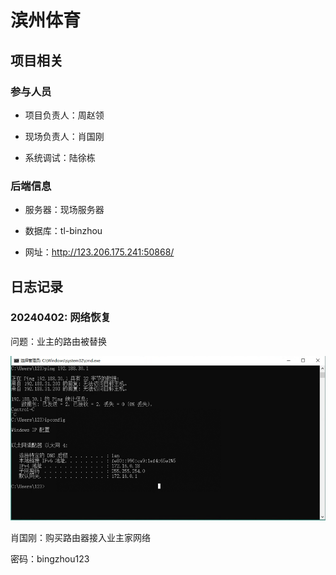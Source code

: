 # 滨州体育

## 项目相关

### 参与人员

- 项目负责人：周赵领

- 现场负责人：肖国刚

- 系统调试：陆徐栋

### 后端信息

- 服务器：现场服务器

- 数据库：tl-binzhou

- 网址：<http://123.206.175.241:50868/>

## 日志记录

### 20240402: 网络恢复

问题：业主的路由被替换

![alt text](./img/ip240402.png)

肖国刚：购买路由器接入业主家网络

密码：bingzhou123
